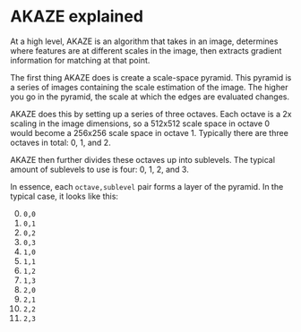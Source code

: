 # AKAZE explained

At a high level, AKAZE is an algorithm that takes in an image, determines where features
are at different scales in the image, then extracts gradient information for matching at that point.

The first thing AKAZE does is create a scale-space pyramid. This pyramid is a series of
images containing the scale estimation of the image. The higher you go in the pyramid, the scale at which the edges are evaluated changes.

AKAZE does this by setting up a series of three octaves. Each octave is a 2x scaling in the image dimensions, so a 512x512 scale space in octave 0 would become a 256x256 scale space in octave 1. Typically there are three octaves in total: 0, 1, and 2.

AKAZE then further divides these octaves up into sublevels. The typical amount of sublevels to use is four: 0, 1, 2, and 3.

In essence, each `octave,sublevel` pair forms a layer of the pyramid. In the typical case, it looks like this:

0. `0,0`
1. `0,1`
2. `0,2`
3. `0,3`
4. `1,0`
5. `1,1`
6. `1,2`
7. `1,3`
8. `2,0`
9. `2,1`
10. `2,2`
11. `2,3`
